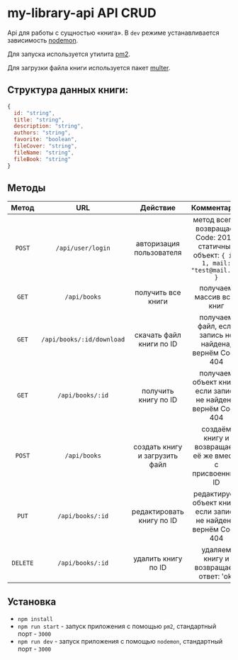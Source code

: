 # my-library-api API CRUD

Api для работы с сущностью «книга».
В `dev` режиме устанавливается зависимость [nodemon](https://www.npmjs.com/package/nodemon).

Для запуска используется утилита [pm2](https://www.npmjs.com/package/pm2).

Для загрузки файла книги используется пакет [multer](https://www.npmjs.com/package/multer).

## Структура данных книги:

```js
{
  id: "string",
  title: "string",
  description: "string",
  authors: "string",
  favorite: "boolean",
  fileCover: "string",
  fileName: "string",
  fileBook: "string"
}
```

## Методы

|  Метод   |            URL            |            Действие            |                                       Комментарий                                       |
| :------: | :-----------------------: | :----------------------------: | :-------------------------------------------------------------------------------------: |
|  `POST`  |     `/api/user/login`     |    авторизация пользователя    | метод всегда возвращает Code: 201 и статичный объект: `{ id: 1, mail: "test@mail.ru" }` |
|  `GET`   |       `/api/books`        |       получить все книги       |                                получаем массив всех книг                                |
|  `GET`   | `/api/books/:id/download` |    скачать файл книги по ID    |                 получаем файл, если запись не найдена, вернём Code: 404                 |
|  `GET`   |     `/api/books/:id`      |      получить книгу по ID      |             получаем объект книги, если запись не найдена, вернём Code: 404             |
|  `POST`  |       `/api/books`        | создать книгу и загрузить файл |                создаём книгу и возвращаем её же вместе с присвоенным ID                 |
|  `PUT`   |     `/api/books/:id`      |   редактировать книгу по ID    |           редактируем объект книги, если запись не найдена, вернём Code: 404            |
| `DELETE` |     `/api/books/:id`      |      удалить книгу по ID       |                         удаляем книгу и возвращаем ответ: 'ok'                          |

## Установка

- `npm install`
- `npm run start` - запуск приложения с помощью `pm2`, стандартный порт - `3000`
- `npm run dev` - запуск приложения с помощью `nodemon`, стандартный порт - `3000`
